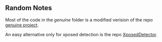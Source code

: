 ## Random Notes
Most of the code in the *genuine* folder is a modified verision of the repo [genuine project](https://github.com/brevent/genuine).

An easy alternative only for xposed detection is the repo [XposedDetector](https://github.com/vvb2060/XposedDetector). 